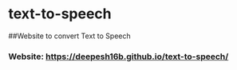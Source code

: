 # text-to-speech

##Website to convert Text to Speech

### Website: https://deepesh16b.github.io/text-to-speech/
